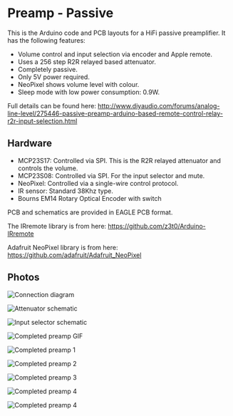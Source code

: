 # Preamp - Passive

This is the Arduino code and PCB layouts for a HiFi passive preamplifier. It has the following features:

  * Volume control and input selection via encoder and Apple remote.
  * Uses a 256 step R2R relayed based attenuator.
  * Completely passive.
  * Only 5V power required.
  * NeoPixel shows volume level with colour.
  * Sleep mode with low power consumption: 0.9W.

Full details can be found here:
http://www.diyaudio.com/forums/analog-line-level/275446-passive-preamp-arduino-based-remote-control-relay-r2r-input-selection.html

## Hardware

  * MCP23S17: Controlled via SPI. This is the R2R relayed attenuator and controls the volume.
  * MCP23S08: Controlled via SPI. For the input selector and mute.
  * NeoPixel: Controlled via a single-wire control protocol.
  * IR sensor: Standard 38Khz type.
  * Bourns EM14 Rotary Optical Encoder with switch

PCB and schematics are provided in EAGLE PCB format.

The IRremote library is from here:
https://github.com/z3t0/Arduino-IRremote

Adafruit NeoPixel library is from here:
https://github.com/adafruit/Adafruit_NeoPixel

## Photos

![Connection diagram](../master/images/PassivePreamp_bb.jpg?raw=true)

![Attenuator schematic](../master/images/attenuator-schematic.jpg?raw=true)

![Input selector schematic](../master/images/input-selector-schematic.jpg?raw=true)

![Completed preamp GIF](../master/images/hPBWdx8.gif?raw=true)

![Completed preamp 1](../master/images/IMG_0036.JPG?raw=true)

![Completed preamp 2](../master/images/IMG_0037.JPG?raw=true)

![Completed preamp 3](../master/images/IMG_0038.JPG?raw=true)

![Completed preamp 4](../master/images/IMG_0041.JPG?raw=true)

![Completed preamp 4](../master/images/IMG_0042.JPG?raw=true)
